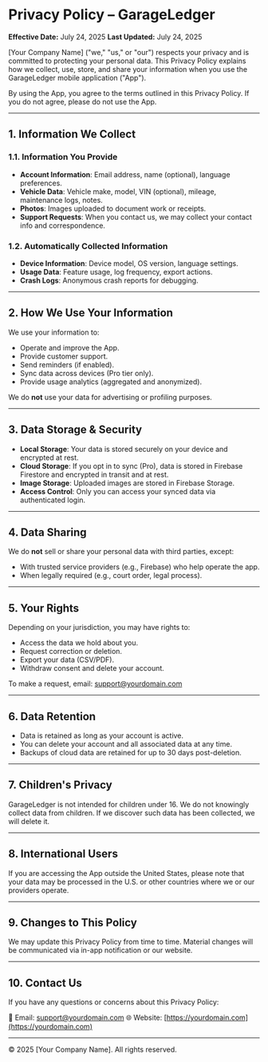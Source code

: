 # Privacy Policy – GarageLedger

**Effective Date:** July 24, 2025
**Last Updated:** July 24, 2025

\[Your Company Name] ("we," "us," or "our") respects your privacy and is committed to protecting your personal data. This Privacy Policy explains how we collect, use, store, and share your information when you use the GarageLedger mobile application ("App").

By using the App, you agree to the terms outlined in this Privacy Policy. If you do not agree, please do not use the App.

---

## 1. Information We Collect

### 1.1. Information You Provide

* **Account Information**: Email address, name (optional), language preferences.
* **Vehicle Data**: Vehicle make, model, VIN (optional), mileage, maintenance logs, notes.
* **Photos**: Images uploaded to document work or receipts.
* **Support Requests**: When you contact us, we may collect your contact info and correspondence.

### 1.2. Automatically Collected Information

* **Device Information**: Device model, OS version, language settings.
* **Usage Data**: Feature usage, log frequency, export actions.
* **Crash Logs**: Anonymous crash reports for debugging.

---

## 2. How We Use Your Information

We use your information to:

* Operate and improve the App.
* Provide customer support.
* Send reminders (if enabled).
* Sync data across devices (Pro tier only).
* Provide usage analytics (aggregated and anonymized).

We do **not** use your data for advertising or profiling purposes.

---

## 3. Data Storage & Security

* **Local Storage**: Your data is stored securely on your device and encrypted at rest.
* **Cloud Storage**: If you opt in to sync (Pro), data is stored in Firebase Firestore and encrypted in transit and at rest.
* **Image Storage**: Uploaded images are stored in Firebase Storage.
* **Access Control**: Only you can access your synced data via authenticated login.

---

## 4. Data Sharing

We do **not** sell or share your personal data with third parties, except:

* With trusted service providers (e.g., Firebase) who help operate the app.
* When legally required (e.g., court order, legal process).

---

## 5. Your Rights

Depending on your jurisdiction, you may have rights to:

* Access the data we hold about you.
* Request correction or deletion.
* Export your data (CSV/PDF).
* Withdraw consent and delete your account.

To make a request, email: [support@yourdomain.com](mailto:support@yourdomain.com)

---

## 6. Data Retention

* Data is retained as long as your account is active.
* You can delete your account and all associated data at any time.
* Backups of cloud data are retained for up to 30 days post-deletion.

---

## 7. Children's Privacy

GarageLedger is not intended for children under 16. We do not knowingly collect data from children. If we discover such data has been collected, we will delete it.

---

## 8. International Users

If you are accessing the App outside the United States, please note that your data may be processed in the U.S. or other countries where we or our providers operate.

---

## 9. Changes to This Policy

We may update this Privacy Policy from time to time. Material changes will be communicated via in-app notification or our website.

---

## 10. Contact Us

If you have any questions or concerns about this Privacy Policy:

📧 Email: [support@yourdomain.com](mailto:support@yourdomain.com)
🌐 Website: [https://yourdomain.com](https://yourdomain.com)

---

© 2025 \[Your Company Name]. All rights reserved.
